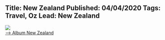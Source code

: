 Title: New Zealand
Published: 04/04/2020
Tags: Travel, Oz
Lead: New Zealand
---

<a href="https://photos.app.goo.gl/eMsz1TTy4fTt2Mw66" target="_blank" style="border:0;"><img src="https://lh3.googleusercontent.com/ArfJHx9KLw7SI5nLXYZPe-RML5aUmVn0URHj504dMLq3pMJ-X7YeMugV29GGPiRu-iFdIVRfxrjTkcik8hob62oTX3kL4dtovSm_U1BtT6Kwb68yHEWzHDVN45FM-mmRfaDwviy_L6KHU76K0pqZaF0CWxc30t04eaNReYdW498aYnsXFVOFXBjoWGUT2dT_ft5w8ZZVltPmCaP2-ZYa67ezDVNIuERHRiQ1ui28kLnU3nekJcAJjuF8ypIZfuxJuik70Pp1Bf16IusHhvEpLsIISoOKNPg3JUJp6_zsbHBUGgJ-trq7GDF5fOm_jxt-T1vrFh9cipdUcR0UvwGu24Fwz77xcyKAh8wmfoTNk-vs5hPm5wvPfY35zfHQ6SbP3gCwpJOfEtXS-OFlNEOiAZO3GOOgKGvZhuIXGgrg8PRS9YDwvVn2wKGyjG07Ezw-MN7DB-cHylejfJSOsmkBGv8cesql3rZrJYoAhsOmXsQIjal7buc8YvigIfZlfqEBbee7Lr-nlwqlBfO1wt5aipOo_L9KEIQUXQFZcjSRKnOnS9LKCOXAQ-B0HQs6Xdzg45dRZD3D6piAH4yBByspE1GFe9NcWxFqcuqxuJGR-CGC8S3E-_kvEIOLLyU5whioDx7i0IzIKRZxzLyzWrikt4_LwleVzyBkCEZOR_c14qFF3aqZa-PP7W5IEekkKg=s205-p-k-no" style=""><br><span>--> Album New Zealand</span></a>
